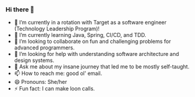 ### Hi there 👋

- 🔭 I’m currently in a rotation with Target as a software engineer (Technology Leadership Program)!
- 🌱 I’m currently learning Java, Spring, CI/CD, and TDD.
- 👯 I’m looking to collaborate on fun and challenging problems for advanced programmers.
- 🤔 I’m looking for help with understanding software architecture and design systems.
- 💬 Ask me about my insane journey that led me to be mostly self-taught.
- 📫 How to reach me: good ol' email.
- 😄 Pronouns: She/her
- ⚡ Fun fact: I can make loon calls.

